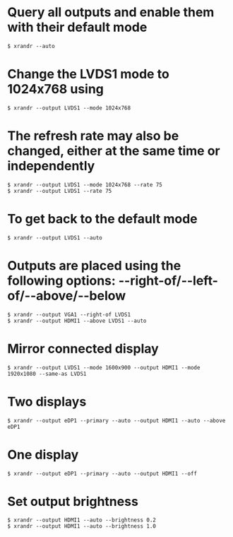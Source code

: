 # Query all outputs and enable them with their default mode
```
$ xrandr --auto
```

# Change the LVDS1 mode to 1024x768 using
```
$ xrandr --output LVDS1 --mode 1024x768
```

# The refresh rate may also be changed, either at the same time or independently
```
$ xrandr --output LVDS1 --mode 1024x768 --rate 75
$ xrandr --output LVDS1 --rate 75
```

# To get back to the default mode
```
$ xrandr --output LVDS1 --auto
```

# Outputs are placed using the following options: --right-of/--left-of/--above/--below
```
$ xrandr --output VGA1 --right-of LVDS1
$ xrandr --output HDMI1 --above LVDS1 --auto
```

# Mirror connected display
```
$ xrandr --output LVDS1 --mode 1600x900 --output HDMI1 --mode 1920x1080 --same-as LVDS1
```

# Two displays
```
$ xrandr --output eDP1 --primary --auto --output HDMI1 --auto --above eDP1
```

# One display
```
$ xrandr --output eDP1 --primary --auto --output HDMI1 --off
```

# Set output brightness
```
$ xrandr --output HDMI1 --auto --brightness 0.2
$ xrandr --output HDMI1 --auto --brightness 1.0
```
